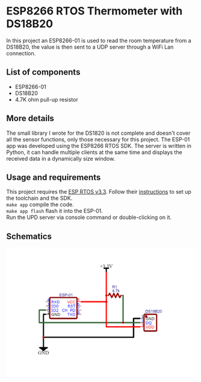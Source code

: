 # ESP8266 RTOS Thermometer with DS18B20

In this project an ESP8266-01 is used to read the room temperature from a DS18B20, the value is then sent to a UDP server through a WiFi Lan connection.

## List of components

- ESP8266-01
- DS18B20 
- 4.7K ohm pull-up resistor

## More details
The small library I wrote for the DS1820 is not complete and doesn't cover all the sensor functions, only those necessary for this project. The ESP-01 app was developed using the ESP8266 RTOS SDK. The server is written in Python, it can handle multiple clients at the same time and displays the received data in a dynamically size window.

## Usage and requirements
This project requires the [ESP RTOS v3.3]. Follow their [instructions] to set up the toolchain and the SDK.  
`make app` compile the code.  
`make app flash` flash it into the ESP-01.  
Run the UPD server via console command or double-clicking on it.

## Schematics
![Schematics](ESP8266_DS18B20_circuit_example.png)

[ESP RTOS v3.3]: <https://github.com/espressif/ESP8266_RTOS_SDK/tree/release/v3.3>
[instructions]: <https://github.com/espressif/ESP8266_RTOS_SDK/tree/release/v3.3#get-toolchain>
